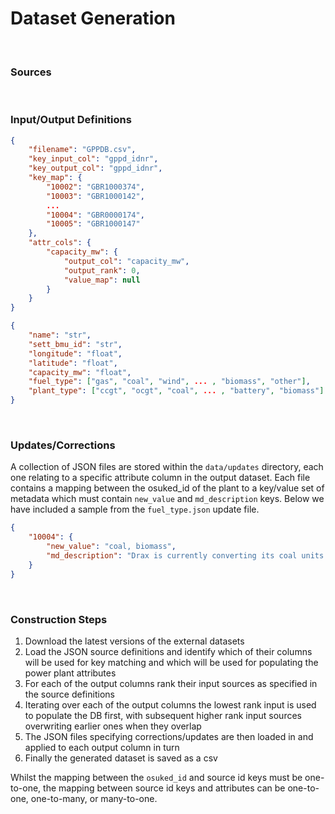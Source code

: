 # Dataset Generation



<br>

### Sources



<br>

### Input/Output Definitions

```json
{
    "filename": "GPPDB.csv", 
    "key_input_col": "gppd_idnr", 
    "key_output_col": "gppd_idnr", 
    "key_map": {
        "10002": "GBR1000374", 
        "10003": "GBR1000142", 
        ...
        "10004": "GBR0000174", 
        "10005": "GBR1000147"
    }, 
    "attr_cols": {
        "capacity_mw": {
            "output_col": "capacity_mw", 
            "output_rank": 0, 
            "value_map": null
        }
    }
}
```

```json
{
    "name": "str", 
    "sett_bmu_id": "str", 
    "longitude": "float", 
    "latitude": "float", 
    "capacity_mw": "float", 
    "fuel_type": ["gas", "coal", "wind", ... , "biomass", "other"], 
    "plant_type": ["ccgt", "ocgt", "coal", ... , "battery", "biomass"]
}
```


<br>

### Updates/Corrections

A collection of JSON files are stored within the `data/updates` directory, each one relating to a specific attribute column in the output dataset. Each file contains a mapping between the osuked_id of the plant to a key/value set of metadata which must contain `new_value` and `md_description` keys. Below we have included a sample from the `fuel_type.json` update file.

```json
{
    "10004": {
        "new_value": "coal, biomass",
        "md_description": "Drax is currently converting its coal units to biomass before the 2024 coal ban - [evidence](https://www.drax.com/press_release/drax-closer-coal-free-future-fourth-biomass-unit-conversion/)"
    }
}
```

<br>

### Construction Steps

1. Download the latest versions of the external datasets
2. Load the JSON source definitions and identify which of their columns will be used for key matching and which will be used for populating the power plant attributes 
3. For each of the output columns rank their input sources as specified in the source definitions
4. Iterating over each of the output columns the lowest rank input is used to populate the DB first, with subsequent higher rank input sources overwriting earlier ones when they overlap 
5. The JSON files specifying corrections/updates are then loaded in and applied to each output column in turn
6. Finally the generated dataset is saved as a csv

Whilst the mapping between the `osuked_id` and source id keys must be one-to-one, the mapping between source id keys and attributes can be one-to-one, one-to-many, or many-to-one.